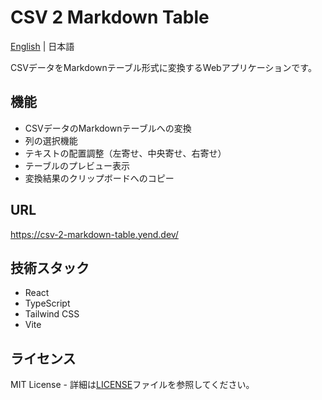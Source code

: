 # CSV 2 Markdown Table

[English](./README.md) | 日本語

CSVデータをMarkdownテーブル形式に変換するWebアプリケーションです。

## 機能

- CSVデータのMarkdownテーブルへの変換
- 列の選択機能
- テキストの配置調整（左寄せ、中央寄せ、右寄せ）
- テーブルのプレビュー表示
- 変換結果のクリップボードへのコピー

## URL

https://csv-2-markdown-table.yend.dev/

## 技術スタック

- React
- TypeScript
- Tailwind CSS
- Vite

## ライセンス

MIT License - 詳細は[LICENSE](./LICENSE)ファイルを参照してください。
